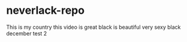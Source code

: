 # neverlack-repo
This is my country
this video is great
black is beautiful
very sexy
black
december
test 2
